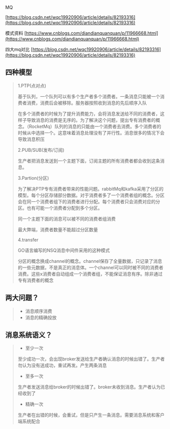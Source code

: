 MQ

[https://blog.csdn.net/wqc19920906/article/details/82193316](https://blog.csdn.net/wqc19920906/article/details/82193316)

模式资料 [https://www.cnblogs.com/diandianquanquan/p/11966668.html](https://www.cnblogs.com/diandianquanquan/p/11966668.html)

四大mq对比 [https://blog.csdn.net/wqc19920906/article/details/82193316](https://blog.csdn.net/wqc19920906/article/details/82193316)

## 四种模型

> 1.PTP\(点对点\)
>
> 基于队列，一个队列可以有多个生产者多个消费者。一条消息只能被一个消费者消费，消费后会被移除。服务器按照收到消息的先后顺序入队
>
> 在多个消费者的时候为了提升消费能力，会将消息发送给不同的消费者，这样子导致消息的消费是无序的。为了解决这个问题，提出专有消费者的概念。（RocketMq）队列的消息的只能由一个消费者去消费。多个消费者的时候从中选择一个。这意味着消息处理没有了并行性。消息很多的情况下会导致消息积压
>
> 2.PUB/SUB\(发布/订阅\)
>
> 生产者把消息发送到一个主题下面，订阅主题的所有消费者都会收到这条消息。
>
> 3.Partion\(分区\)
>
> 为了解决PTP专有消费者带来的性能问题。rabbitMq和kafka采用了分区的模型。每个分区存储部分数据。对于消费者多了一个消费者组的概念。分区会在同一个消费者组下的消费者进行分配。每个消费者只会消费对应的分区。也有可能一个消费者分配到多个分区。
>
> 同一个主题下面的消息可以被不同的消费者组消费
>
> 最大弊端，消费者数量不能超过分区数量
>
> 4.transfer
>
> GO语言编写的NSQ消息中间件采用的这种模式
>
> 分区的概念换成channel的概念。channel保存了全量数据，只记录了消息的一些元数据，不是真正的消息体。一个channel可以同时被不同的消费者消费。这些x消费者自动组成一个消费者组，不能保证消息有序。除非通过 专有消费者的概念

## 两大问题？

> * 消息顺序消费
> * 消息的精确投放

## 消息系统语义？

> * 至少一次
>
> 至少成功一次，会出现broker发送给生产者确认消息的时候出错了。生产者勿认为没有送成功，重试再发。产生两条消息
> * 至多一次
>
> 生产者发送消息给broker的时候出错了。broker未收到消息。生产者认为已经收到了
> * 精确一次
>
> 生产者在出错的时候，会重试，但是只产生一条消息。需要消息系统和客户端系统配合



